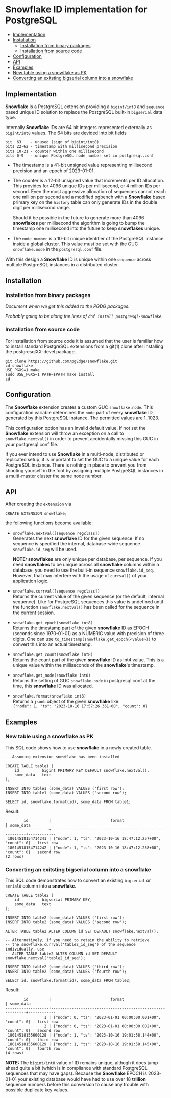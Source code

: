 # Snowflake ID implementation for PostgreSQL

* [Implementation](#implementaiont)
* [Installation](#installation)
  * [Installation from binary packages](#installation-from-binary-packages)
  * [Installation from source code](#installation-from-source-code)
* [Configuration](#configuration)
* [API](#api)
* [Examples](#examples)
* [New table using a snowflake as PK](#new-table-using-a-snowflake-as-pk)
* [Converting an exitsting bigserial column into a snowflake](#converting-an-existing-bigserial-column-into-a-snowflake)

## Implementation

**Snowflake** is a PostgreSQL extension providing a `bigint/int8`
and `sequence` based unique ID solution to replace the PostgreSQL
built-in `bigserial` data type.

Internally **Snowflake** IDs are 64 bit integers represented externally as `bigint/int8` values. The 64 bits are devided into bit fields

```
bit  63    - unused (sign of bigint/int8)
bits 22-62 - timestamp with millisecond precision
bits 10-21 - counter within one millisecond
bits 0-9   - unique PostgreSQL node number set in postgresql.conf
```

* The timestamp is a 41-bit unsigned value representing millisecond
  precision and an epoch of 2023-01-01.

* The counter is a 12-bit unsigned value that increments per ID allocation.
  This provides for 4096 unique IDs per millisecond, or 4 million IDs per
  second. Even the most aggressive allocation of sequences cannot reach
  one million per second and a modified pgbench with a **Snowflake** based
  primary key on the `history` table can only generate IDs in the double
  digit per millisecond range.

  Should it be possible in the future to generate more than 4096
  **snowflakes** per millisecond the algorithm is going to bump the
  timestamp one millisecond into the future to keep **snowflakes**
  unique.

* The `node number` is a 10-bit unique identifier of the PostgreSQL
  instance inside a global cluster. This value must be set with the
  GUC `snowflake.node` in the `postgresql.conf` file.

With this design a **Snowflake** ID is unique within one `sequence`
across multiple PostgreSQL instances in a distributed cluster.

## Installation

### Installation from binary packages

*Document when we get this added to the PGDG packages.*

*Probably going to be along the lines of `dnf install postgresql-snowflake`.*

### Installation from source code

For installation from source code it is assumed that the user is
familiar how to install standard PostgreSQL extensions from a
git(1) clone after installing the postgresqlXX-devel package.
```
git clone https://github.com/pgEdge/snowflake.git
cd snowflake
USE_PGXS=1 make
sudo USE_PGXS=1 PATH=$PATH make install
cd
```

## Configuration

The **Snowflake** extension creates a custom GUC `snowflake.node`.
This configuration variable determines the `node` part of every
**snowflake** ID, generated by this PostgreSQL instance. The
permitted values are 1..1023.

This configuration option has an invalid default value.
If not set the **Snowflake** extension will throw an exception on
a call to `snowflake.nextval()` in order to prevent accidentally
missing this GUC in your postgresql.conf file.

If you ever intend to use **Snowflake** in a multi-node, distributed
or replicated setup, it is important to set the GUC to a unique value
for each PostgreSQL instance. There is nothing
in place to prevent you from shooting yourself in the foot by
assigning multiple PostgreSQL instances in a multi-master cluster
the same node number.

## API

After creating the `extension` via
```
CREATE EXTENSION snowflake;
```
the following functions become available:

* `snowflake.nextval([sequence regclass])`  
  Generates the next **snowflake** ID for the given sequence. If no
  sequence is specified the internal, database-wide sequence
  `snowflake.id_seq` will be used.

  **NOTE:** **snowflakes** are only unique per database, per sequence.
  If you need **snowflakes** to be unique across all **snowflake**
  columns within a database, you need to use the built-in sequence
  `snowflake.id_seq`. However, that may interfere with the usage
  of `currval()` of your application logic.

* `snowflake.currval([sequence regclass])`  
  Returns the current value of the given sequence (or the default, internal
  sequence). Like for PostgreSQL sequences this value is undefined until
  the function `snowflake.nextval()` has been called for the sequence in
  the current session.

* `snowflake.get_epoch(snowflake int8)`  
   Returns the timestamp part of the given **snowflake** ID as EPOCH
   (seconds since 1970-01-01) as a NUMERIC value with precision of
   three digits. One can use `to_timestamp(snowflake.get_epoch(<value>))`
   to convert this into an actual timestamp.

* `snowflake.get_count(snowflake int8)`  
  Returns the count part of the given **snowflake** ID as int4 value.
  This is a unique value within the milliseconds of the **snowflake**'s
  timestamp.

* `snowflake.get_node(snowflake int8)`  
  Returns the setting of GUC `snowflake.node` in postgresql.conf at
  the time, this **snowflake** ID was allocated.

* `snowflake.format(snowflake int8)`  
  Returns a `jsonb` object of the given **snowflake** like:  
  `{"node": 1, "ts": "2023-10-16 17:57:26.361+00", "count": 0}`

## Examples

### New table using a **snowflake** as PK
This SQL code shows how to use **snowflake** in a newly created table.
```
-- Assuming extension snowflake has been installed

CREATE TABLE table1 (
    id          bigint PRIMARY KEY DEFAULT snowflake.nextval(),
    some_data   text
);

INSERT INTO table1 (some_data) VALUES ('first row');
INSERT INTO table1 (some_data) VALUES ('second row');

SELECT id, snowflake.format(id), some_data FROM table1;
```
Result:
```
        id         |                          format                           | some_data
-------------------+-----------------------------------------------------------+------------
 18014518154714241 | {"node": 1, "ts": "2023-10-16 18:47:12.257+00", "count": 0} | first row
 18014518154714242 | {"node": 1, "ts": "2023-10-16 18:47:12.258+00", "count": 0} | second row
(2 rows)
```

### Converting an exitsting bigserial column into a snowflake
This SQL code demonstrates how to convert an existing `bigserial` or
`serial8` column into a **snowflake**.
```
CREATE TABLE table2 (
    id          bigserial PRIMARY KEY,
    some_data   text
);

INSERT INTO table2 (some_data) VALUES ('first row');
INSERT INTO table2 (some_data) VALUES ('second row');

ALTER TABLE table2 ALTER COLUMN id SET DEFAULT snowflake.nextval();

-- Alternatively, if you need to retain the ability to retrieve
-- the snowflake.currval('table2_id_seq') of the sequence individually, use
-- ALTER TABLE table2 ALTER COLUMN id SET DEFAULT snowflake.nextval('table2_id_seq');

INSERT INTO table2 (some_data) VALUES ('third row');
INSERT INTO table2 (some_data) VALUES ('fourth row');

SELECT id, snowflake.format(id), some_data FROM table2;
```
Result:
```
        id         |                          format                           | some_data  
-------------------+-----------------------------------------------------------+------------
                 1 | {"node": 0, "ts": "2023-01-01 00:00:00.001+00", "count": 0} | first row
                 2 | {"node": 0, "ts": "2023-01-01 00:00:00.002+00", "count": 0} | second row
 18014518155600128 | {"node": 1, "ts": "2023-10-16 19:01:58.144+00", "count": 0} | third row
 18014518155600129 | {"node": 1, "ts": "2023-10-16 19:01:58.145+00", "count": 0} | fourth row
(4 rows)
```
**NOTE:** The `bigint/int8` value of ID remains unique, althogh it does
jump ahead quite a bit (which is in compliance with standard PostgreSQL
sequences that may have gaps). Because the **Snowflake** EPOCH is
2023-01-01 your existing database would have had to use over 18 **trillion**
sequence numbers before this conversion to cause any trouble with
possible duplicate key values. 

